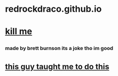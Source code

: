 # redrockdraco.github.io<!DOCTYPE HTML>
  <html>   
   <head>
       <title> kill me please </title>
 <body>
   <a href="https://suicidepreventionlifeline.org/"><h1><p> kill me</p></h1><a/>
 <h3><p> made by brett burnson its a joke tho im good</p>
<a href="http://youtube.com/ziovo"><h2><p> this guy taught me to do this</p></a>

</body>



<html>
